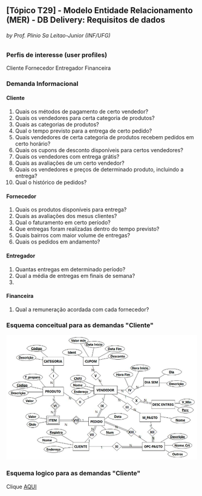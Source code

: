 ## [Tópico T29] - Modelo Entidade Relacionamento (MER) - DB Delivery: Requisitos de dados
###### *by Prof. Plinio Sa Leitao-Junior (INF/UFG)*

### Perfis de interesse (user profiles)

Cliente
Fornecedor
Entregador
Financeira

### Demanda Informacional

#### Cliente

1. Quais os métodos de pagamento de certo vendedor?
1. Quais os vendedores para certa categoria de produtos?
1. Quais as categorias de produtos?
1. Qual o tempo previsto para a entrega de certo pedido?
1. Quais vendedores de certa categoria de produtos recebem pedidos em certo horário?
1. Quais os cupons de desconto disponíveis para certos vendedores?
1. Quais os vendedores com entrega grátis?
1. Quais as avaliações de um certo vendedor?
1. Quais os vendedores e preços de determinado produto, incluindo a entrega?
1. Qual o histórico de pedidos?


#### Fornecedor

1. Quais os produtos disponíveis para entrega?
1. Quais as avaliações dos mesus clientes?
1. Qual o faturamento em certo período?
1. Que entregas foram realizadas dentro do tempo previsto?
1. Quais bairros com maior volume de entregas?
1. Quais os pedidos em andamento? 

#### Entregador

1. Quantas entregas em determinado período?
1. Qual a média de entregas em finais de semana?
1.

#### Financeira

1. Qual a remuneração acordada com cada fornecedor?

### Esquema conceitual para as demandas "Cliente"

<img src="../media/aifome-conceitual.jpg" width="550">

### Esquema logico para as demandas "Cliente"

Clique [AQUI](../media/aifome-logico.pdf)
